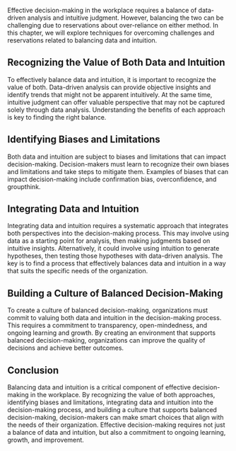 
Effective decision-making in the workplace requires a balance of data-driven analysis and intuitive judgment. However, balancing the two can be challenging due to reservations about over-reliance on either method. In this chapter, we will explore techniques for overcoming challenges and reservations related to balancing data and intuition.

Recognizing the Value of Both Data and Intuition
------------------------------------------------

To effectively balance data and intuition, it is important to recognize the value of both. Data-driven analysis can provide objective insights and identify trends that might not be apparent intuitively. At the same time, intuitive judgment can offer valuable perspective that may not be captured solely through data analysis. Understanding the benefits of each approach is key to finding the right balance.

Identifying Biases and Limitations
----------------------------------

Both data and intuition are subject to biases and limitations that can impact decision-making. Decision-makers must learn to recognize their own biases and limitations and take steps to mitigate them. Examples of biases that can impact decision-making include confirmation bias, overconfidence, and groupthink.

Integrating Data and Intuition
------------------------------

Integrating data and intuition requires a systematic approach that integrates both perspectives into the decision-making process. This may involve using data as a starting point for analysis, then making judgments based on intuitive insights. Alternatively, it could involve using intuition to generate hypotheses, then testing those hypotheses with data-driven analysis. The key is to find a process that effectively balances data and intuition in a way that suits the specific needs of the organization.

Building a Culture of Balanced Decision-Making
----------------------------------------------

To create a culture of balanced decision-making, organizations must commit to valuing both data and intuition in the decision-making process. This requires a commitment to transparency, open-mindedness, and ongoing learning and growth. By creating an environment that supports balanced decision-making, organizations can improve the quality of decisions and achieve better outcomes.

Conclusion
----------

Balancing data and intuition is a critical component of effective decision-making in the workplace. By recognizing the value of both approaches, identifying biases and limitations, integrating data and intuition into the decision-making process, and building a culture that supports balanced decision-making, decision-makers can make smart choices that align with the needs of their organization. Effective decision-making requires not just a balance of data and intuition, but also a commitment to ongoing learning, growth, and improvement.
